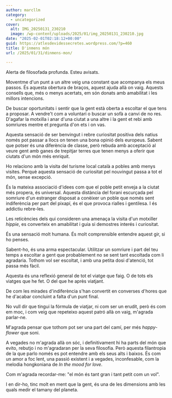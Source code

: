 ```yaml
---
author: marcllm
category:
  - uncategorized
cover:
  alt: IMG_20250131_230210
  image: /wp-content/uploads/2025/01/img_20250131_230210.jpg
date: "2025-02-01T02:18:12+00:00"
guid: https://atlesdevidessecretes.wordpress.com/?p=460
title: D'inmens món
url: /2025/01/31/dinmens-mon/

---
```

Alerta de filosofada profunda. Esteu avisats.

Moventme d'un punt a un altre veig una constant que acompanya els meus passos. És aquesta obertura de braços, aquest ajuda allà on vaig. Aquests consells que, més o menys acertats, em són donats amb amabilitat i les millors intencions.

De buscar oportunitats i sentir que la gent està oberta a escoltar el que tens a proposar. A vendre't com a voluntari o buscar un sofà a canvi de no res. D'agafar la motxilla i anar d'una ciutat a una altre i la gent et rebi amb somriures mentre et pregunta d'on ets i on vas.

Aquesta sensació de ser benvingut i rebre curiositat positiva dels natius només pot passar a llocs on tenen una bona opinió dels europeus. Sabent que potser és una diferència de classe, però rebuda amb acceptació al veure gent amb ganes de trepitjar terres que tenen menys a oferir que ciutats d'un món més enriquit.

Ho relaciono amb la visita del turisme local català a pobles amb menys visites. Perquè aquesta sensació de curiositat pel nouvingut passa a tot el món, sense excepció.

És la mateixa associació d'idees com que el poble petit enveja a la ciutat més propera, és universal. Aquesta distància del forani escurçada pel somriure d'un estranger disposat a conèixer un poble que només sent indiferència per part del pixapí, és el que provoca rialles i gentilesa. I és addictiu rebre-les.

Les reticències dels qui consideren una amenaça la visita d'un motxiller _hippie_, es converteix en amabilitat i guia si demostres interés i curiositat.

És una sensació molt humana. És molt comprensible entendre aquest gir, si ho penses.

Sabent-ho, és una arma espectacular. Utilitzar un somriure i part del teu temps a escoltar a gent que probablement no se sent tant escoltada com li agradaria. Tothom vol ser escoltat, i amb una petita dosi d'atenció, tot passa més fàcil.

Aquesta és una reflexió general de tot el viatge que faig. O de tots els viatges que he fet. O del que he après viatjant.

De com les mirades d'indiferència s'han convertit en converses d'hores que he d'acabar concluint a falta d'un punt final.

No vull dir que tingui la fórmula de viatjar, ni com ser un erudit, però és com em moc, i com veig que repeteixo aquest patró allà on vaig, m'agrada parlar-ne.

M'agrada pensar que tothom pot ser una part del camí, per més _happy-flower_ que soni.

A vegades no m'agrada allà on sóc, i definitivament hi ha parts del món que evito, rebutjo i no m'agradaran per la seva filosofia. Però aquesta filantropia de la que parlo només es pot entendre amb els seus alts i baixos. És com un amor a foc lent, una passió existent i a vegades, inconfesable, com la melodia hongkoniana de _In the mood for love_.

Com m'agrada recordar-me: "el món és tant gran i tant petit com un vol".

I en dir-ho, tinc molt en ment que la gent, és una de les dimensions amb les quals medir el tamany del planeta.
